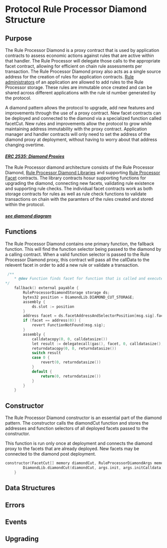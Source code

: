 # Protocol Rule Processor Diamond Structure 

## Purpose

The Rule Processor Diamond is a proxy contract that is used by application contracts to assess economic actions against rules that are active within that handler. The Rule Processor will delegate those calls to the appropriate facet contract, allowing for efficient on chain rule assessments per transaction. The Rule Processor Diamond proxy also acts as a single source address for the creation of rules for application contracts. [Rule administrators](../permissions/ADMIN-ROLES.md) of an application are allowed to add rules to the Rule Processor storage. These rules are immutable once created and can be shared across different applications with the rule id number generated by the protocol. 

A diamond pattern allows the protocol to upgrade, add new features and improvements through the use of a proxy contract. New facet contracts can be deployed and connected to the diamond via a specialized function called facetCut. New rules and improvements allow the protocol to grow while maintaining address immutability with the proxy contract. Application manager and handler contracts will only need to set the address of the diamond proxy at deployment, without having to worry about that address changing overtime.  
#### *[ERC 2535: Diamond Proxies](https://eips.ethereum.org/EIPS/eip-2535)*

The Rule Processor diamond architecture consists of the Rule Processor Diamond, [Rule Processor Diamond Libraries](./RULE-PROCESSOR-LIBRARIES.md) and supporting [Rule Processor Facet](./RULE-PROCESSOR-FACETS.md) contracts. The library contracts hosur supporting functions for upgrading the diamond, connecting new facets, validating rule existence and supporting rule checks. The individual facet contracts work as both storage contracts for rules as well as rule check functions to validate transactions on chain with the paramters of the rules created and stored within the protocol. 

#### *[see diamond diagram](../images/ProtocolOverview.png)*

## Functions 

The Rule Processor Diamond contains one primary function, the fallback function. This will find the function selector being passed to the diamond by a calling contract. When a valid function selector is passed to the Rule Processor Diamond proxy, this contract will pass all the callData to the relevent facet in order to add a new rule or validate a transaction. 

```c
 /**
    * @dev Function finds facet for function that is called and execute the function if a facet is found and return any value.
*/
    fallback() external payable {
        RuleProcessorDiamondStorage storage ds;
        bytes32 position = DiamondLib.DIAMOND_CUT_STORAGE;
        assembly {
            ds.slot := position
        }
        address facet = ds.facetAddressAndSelectorPosition[msg.sig].facetAddress;
        if (facet == address(0)) {
            revert FunctionNotFound(msg.sig);
        }
        assembly {
            calldatacopy(0, 0, calldatasize())
            let result := delegatecall(gas(), facet, 0, calldatasize(), 0, 0)
            returndatacopy(0, 0, returndatasize())
            switch result
            case 0 {
                revert(0, returndatasize())
            }
            default {
                return(0, returndatasize())
            }
        }
    }
```

## Constructor  

The Rule Processor Diamond constructor is an essential part of the diamond pattern. The constructor calls the diamondCut function and stores the addresses and function selectors of all deployed facets passed to the constructor. 

This function is run only once at deployment and connects the diamond proxy to the facets that are already deployed. New facets may be connected to the diamond post deployment. 

```c
constructor(FacetCut[] memory diamondCut, RuleProcessorDiamondArgs memory args) payable {
        DiamondLib.diamondCut(diamondCut, args.init, args.initCalldata);
    }
```

## Data Structures 


## Errors 


## Events 

## Upgrading 
